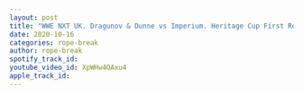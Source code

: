 ```yaml
---
layout: post
title: "WWE NXT UK. Dragunov & Dunne vs Imperium. Heritage Cup First Round, Jordan Devlin is back"
date: 2020-10-16
categories: rope-break
author: rope-break
spotify_track_id: 
youtube_video_id: XpWHw4OAxu4
apple_track_id: 
---
```

